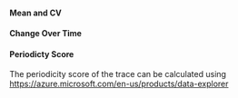 #### Mean and CV
#### Change Over Time
#### Periodicty Score

The periodicity score of the trace can be calculated using https://azure.microsoft.com/en-us/products/data-explorer
